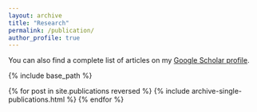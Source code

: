 ```yaml
---
layout: archive
title: "Research"
permalink: /publication/
author_profile: true
---
```


You can also find a complete list of articles on my [Google Scholar profile](https://scholar.google.es/citations?user=gqRwKssAAAAJ&hl).


{% include base_path %}

{% for post in site.publications reversed %}
  {% include archive-single-publications.html %}
{% endfor %}
